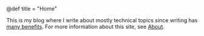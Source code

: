 @def title = "Home"

This is my blog where I write about mostly technical topics since writing has [many benefits](/blog/blog-benefits).
For more information about this site, see [About](/about).

